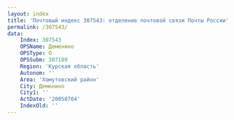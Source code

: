 ```yaml
---
layout: index
title: 'Почтовый индекс 307543: отделение почтовой связи Почты России'
permalink: /307543/
data:
    Index: 307543
    OPSName: Деменино
    OPSType: О
    OPSSubm: 307189
    Region: 'Курская область'
    Autonom: ''
    Area: 'Хомутовский район'
    City: Деменино
    City1: ''
    ActDate: '20050704'
    IndexOld: ''
---
```

